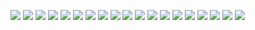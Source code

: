 ![](https://raw.githubusercontent.com/AdvaitaHealth/AdvaitaHealth/main/about%20us/image/ppt.jpg/34bb98d9d96042fdc11affd382e48641cFthghS7prSpFhCh-0.jpg)
![](https://raw.githubusercontent.com/AdvaitaHealth/AdvaitaHealth/main/about%20us/image/ppt.jpg/34bb98d9d96042fdc11affd382e48641cFthghS7prSpFhCh-1.jpg)
![](https://raw.githubusercontent.com/AdvaitaHealth/AdvaitaHealth/main/about%20us/image/ppt.jpg/34bb98d9d96042fdc11affd382e48641cFthghS7prSpFhCh-2.jpg)
![](https://raw.githubusercontent.com/AdvaitaHealth/AdvaitaHealth/main/about%20us/image/ppt.jpg/34bb98d9d96042fdc11affd382e48641cFthghS7prSpFhCh-3.jpg)
![](https://raw.githubusercontent.com/AdvaitaHealth/AdvaitaHealth/main/about%20us/image/ppt.jpg/34bb98d9d96042fdc11affd382e48641cFthghS7prSpFhCh-4.jpg)
![](https://raw.githubusercontent.com/AdvaitaHealth/AdvaitaHealth/main/about%20us/image/ppt.jpg/34bb98d9d96042fdc11affd382e48641cFthghS7prSpFhCh-5.jpg)
![](https://raw.githubusercontent.com/AdvaitaHealth/AdvaitaHealth/main/about%20us/image/ppt.jpg/34bb98d9d96042fdc11affd382e48641cFthghS7prSpFhCh-6.jpg)
![](https://raw.githubusercontent.com/AdvaitaHealth/AdvaitaHealth/main/about%20us/image/ppt.jpg/34bb98d9d96042fdc11affd382e48641cFthghS7prSpFhCh-7.jpg)
![](https://raw.githubusercontent.com/AdvaitaHealth/AdvaitaHealth/main/about%20us/image/ppt.jpg/34bb98d9d96042fdc11affd382e48641cFthghS7prSpFhCh-8.jpg)
![](https://raw.githubusercontent.com/AdvaitaHealth/AdvaitaHealth/main/about%20us/image/ppt.jpg/34bb98d9d96042fdc11affd382e48641cFthghS7prSpFhCh-9.jpg)
![](https://raw.githubusercontent.com/AdvaitaHealth/AdvaitaHealth/main/about%20us/image/ppt.jpg/34bb98d9d96042fdc11affd382e48641cFthghS7prSpFhCh-10.jpg)
![](https://raw.githubusercontent.com/AdvaitaHealth/AdvaitaHealth/main/about%20us/image/ppt.jpg/34bb98d9d96042fdc11affd382e48641cFthghS7prSpFhCh-11.jpg)
![](https://raw.githubusercontent.com/AdvaitaHealth/AdvaitaHealth/main/about%20us/image/ppt.jpg/34bb98d9d96042fdc11affd382e48641cFthghS7prSpFhCh-12.jpg)
![](https://raw.githubusercontent.com/AdvaitaHealth/AdvaitaHealth/main/about%20us/image/ppt.jpg/34bb98d9d96042fdc11affd382e48641cFthghS7prSpFhCh-13.jpg)
![](https://raw.githubusercontent.com/AdvaitaHealth/AdvaitaHealth/main/about%20us/image/ppt.jpg/34bb98d9d96042fdc11affd382e48641cFthghS7prSpFhCh-14.jpg)
![](https://raw.githubusercontent.com/AdvaitaHealth/AdvaitaHealth/main/about%20us/image/ppt.jpg/34bb98d9d96042fdc11affd382e48641cFthghS7prSpFhCh-15.jpg)
![](https://raw.githubusercontent.com/AdvaitaHealth/AdvaitaHealth/main/about%20us/image/ppt.jpg/34bb98d9d96042fdc11affd382e48641cFthghS7prSpFhCh-16.jpg)
![](https://raw.githubusercontent.com/AdvaitaHealth/AdvaitaHealth/main/about%20us/image/ppt.jpg/34bb98d9d96042fdc11affd382e48641cFthghS7prSpFhCh-17.jpg)
![](https://raw.githubusercontent.com/AdvaitaHealth/AdvaitaHealth/main/about%20us/image/ppt.jpg/34bb98d9d96042fdc11affd382e48641cFthghS7prSpFhCh-18.jpg)
